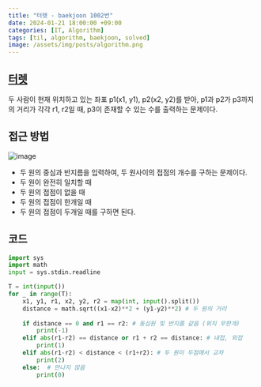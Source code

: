 ```yaml
---
title: "터렛 - baekjoon 1002번"
date: 2024-01-21 18:00:00 +09:00
categories: [IT, Algorithm]
tags: [til, algorithm, baekjoon, solved]
image: /assets/img/posts/algorithm.png
---
```



## [터렛](https://www.acmicpc.net/problem/1002)


두 사람이 현재 위치하고 있는 좌표 p1(x1, y1), p2(x2, y2)를 받아, p1과 p2가  p3까지의 거리가  각각 r1, r2일 때, p3이 존재할 수 있는 수를 출력하는 문제이다.

## 접근 방법

![image](https://github.com/honge7694/honge7694.github.io/assets/76715487/61fb35cf-826a-4858-9b3d-6a97c827257f)

+ 두 원의 중심과 반지름을 입력하여, 두 원사이의 접점의 개수를 구하는 문제이다.
+ 두 원이 완전히 일치할 때
+ 두 원의 접점이 없을 때
+ 두 원의 접점이 한개일 때
+ 두 원의 접점이 두개일 때를 구하면 된다.


## 코드

```python
import sys
import math
input = sys.stdin.readline

T = int(input())
for _ in range(T):
	x1, y1, r1, x2, y2, r2 = map(int, input().split())
	distance = math.sqrt((x1-x2)**2 + (y1-y2)**2) # 두 원의 거리
	
	if distance == 0 and r1 == r2: # 동심원 및 반지름 같음 (위치 무한개)
		print(-1)
	elif abs(r1-r2) == distance or r1 + r2 == distance: # 내접, 외접
		print(1)
	elif abs(r1-r2) < distance < (r1+r2): # 두 원이 두점에서 교차
		print(2)
	else:  # 만나지 않음
		print(0)
```
